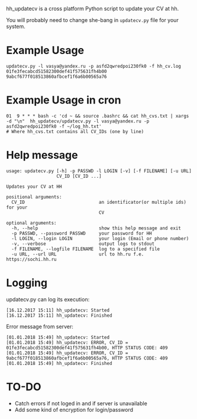 hh_updatecv is a cross platform Python script to update your CV at hh.

You will probably need to change she-bang in `updatecv.py` file for your system.

# Example Usage

```
updatecv.py -l vasya@yandex.ru -p asfd2qwredpoi230fk0 -f hh_cv.log 01fe3fecabcd51582300def41f575631fh4b00 9abcf677f018513860afbcef1f6a6b00565a76

```

# Example Usage in cron
```
01  9 * * * bash -c 'cd ~ && source .bashrc && cat hh_cvs.txt | xargs -d "\n"  hh_updatecv/updatecv.py -l vasya@yandex.ru -p asfd2qwredpoi230fk0 -f ~/log_hh.txt'
# Where hh_cvs.txt contains all CV_IDs (one by line)
```

# Help message
```
usage: updatecv.py [-h] -p PASSWD -l LOGIN [-v] [-f FILENAME] [-u URL]
                   CV_ID [CV_ID ...]

Updates your CV at HH

positional arguments:
  CV_ID                            an identificator(or multiple ids) for your
                                   CV

optional arguments:
  -h, --help                       show this help message and exit
  -p PASSWD, --password PASSWD     your password for HH
  -l LOGIN, --login LOGIN          your login (Email or phone number)
  -v, --verbose                    output logs to stdout
  -f FILENAME, --logfile FILENAME  log to a specified file
  -u URL, --url URL                url to hh.ru f.e. https://sochi.hh.ru
```

# Logging
updatecv.py can log its execution:
```
[16.12.2017 15:11] hh_updatecv: Started
[16.12.2017 15:11] hh_updatecv: Finished
```
Error message from server:
```
[01.01.2018 15:49] hh_updatecv: Started
[01.01.2018 15:49] hh_updatecv: ERROR, CV_ID = 01fe3fecabcd51582300def41f575631fh4b00, HTTP STATUS CODE: 409
[01.01.2018 15:49] hh_updatecv: ERROR, CV_ID = 9abcf677f018513860afbcef1f6a6b00565a76, HTTP STATUS CODE: 409
[01.01.2018 15:49] hh_updatecv: Finished

```

# TO-DO
* Catch errors if not loged in and if server is unavailable
* Add some kind of encryption for login/password
